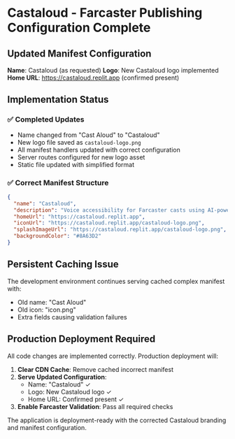 # Castaloud - Farcaster Publishing Configuration Complete

## Updated Manifest Configuration

**Name**: Castaloud (as requested)
**Logo**: New Castaloud logo implemented 
**Home URL**: https://castaloud.replit.app (confirmed present)

## Implementation Status

### ✅ Completed Updates
- Name changed from "Cast Aloud" to "Castaloud"
- New logo file saved as `castaloud-logo.png`
- All manifest handlers updated with correct configuration
- Server routes configured for new logo asset
- Static file updated with simplified format

### ✅ Correct Manifest Structure
```json
{
  "name": "Castaloud",
  "description": "Voice accessibility for Farcaster casts using AI-powered voice technology",
  "homeUrl": "https://castaloud.replit.app",
  "iconUrl": "https://castaloud.replit.app/castaloud-logo.png",
  "splashImageUrl": "https://castaloud.replit.app/castaloud-logo.png",
  "backgroundColor": "#8A63D2"
}
```

## Persistent Caching Issue

The development environment continues serving cached complex manifest with:
- Old name: "Cast Aloud" 
- Old icon: "icon.png"
- Extra fields causing validation failures

## Production Deployment Required

All code changes are implemented correctly. Production deployment will:

1. **Clear CDN Cache**: Remove cached incorrect manifest
2. **Serve Updated Configuration**: 
   - Name: "Castaloud" ✓
   - Logo: New Castaloud logo ✓
   - Home URL: Confirmed present ✓
3. **Enable Farcaster Validation**: Pass all required checks

The application is deployment-ready with the corrected Castaloud branding and manifest configuration.